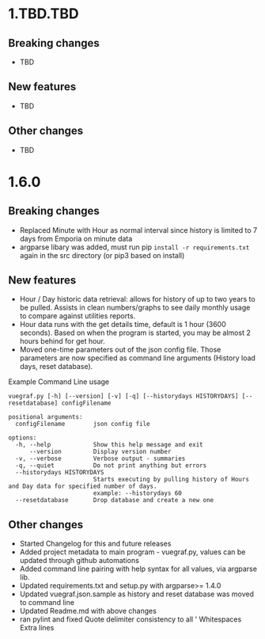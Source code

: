 # 1.TBD.TBD

## Breaking changes
- TBD

## New features
- TBD

## Other changes
- TBD

# 1.6.0

## Breaking changes
- Replaced Minute with Hour as normal interval since history is limited to 7 days from Emporia on minute data
- argparse libary was added, must run pip `install -r requirements.txt` again in the src directory  (or pip3 based on install)

## New features
- Hour / Day historic data retrieval: allows for history of up to two years to be pulled. Assists in clean numbers/graphs to see daily monthly usage to compare against utilities reports.  
- Hour data runs with the get details time, default is 1 hour (3600 seconds).  Based on when the program is started, you may be almost 2 hours behind for get hour.
- Moved one-time parameters out of the json config file. Those parameters are now specified as command line arguments (History load days, reset database).

Example Command Line usage
```
vuegraf.py [-h] [--version] [-v] [-q] [--historydays HISTORYDAYS] [--resetdatabase] configFilename

positional arguments:
  configFilename        json config file

options:
  -h, --help            Show this help message and exit
      --version         Display version number
  -v, --verbose         Verbose output - summaries
  -q, --quiet           Do not print anything but errors
  --historydays HISTORYDAYS
                        Starts executing by pulling history of Hours and Day data for specified number of days.
                        example: --historydays 60
  --resetdatabase       Drop database and create a new one
```

## Other changes
- Started Changelog for this and future releases
- Added project metadata to main program - vuegraf.py, values can be updated through github automations
- Added command line pairing with help syntax for all values, via argparse lib.
- Updated requirements.txt and setup.py with argparse>= 1.4.0
- Updated vuegraf.json.sample as history and reset database was moved to command line
- Updated Readme.md with above changes
- ran pylint and fixed
    Quote delimiter consistency to all '
    Whitespaces
    Extra lines
